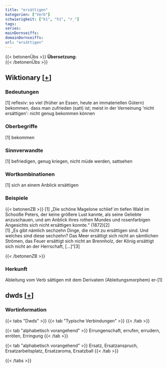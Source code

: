 ```yaml
---
title: "ersättigen"
kategorien: ["Verb"]
schwierigkeit: ["k1", "h1", "r_"]
tags:
series:
mainDornseiffs:
domainDornseiffs:
url: "ersättigen"
---
```


{{< betonenÜbs >}}
**Übersetzung:**  
{{< /betonenÜbs >}}

## Wiktionary [[+](https://de.wiktionary.org/wiki/ersättigen)]

### Bedeutungen
[1] reflexiv: so viel (früher an Essen, heute an immateriellen Gütern) bekommen, dass man zufrieden (satt) ist; meist in der Verneinung 'nicht ersättigen': nicht genug bekommen können  

### Oberbegriffe
[1] bekommen  

### Sinnverwandte
[1] befriedigen, genug kriegen, nicht müde werden, sattsehen  

### Wortkombinationen
[1] sich an einem Anblick ersättigen  

### Beispiele
{{< betonenZB >}}
[1] „Die schöne Magelone schlief im tiefen Wald im Schooße Peters, der keine größere Lust kannte, als seine Geliebte anzuschauen, und am Anblick ihres rothen Mundes und rosenfarbigen Angesichts sich nicht ersättigen konnte.“ (1872)[2]  
[1] „Es gibt nämlich sechzehn Dinge, die nicht zu ersättigen sind. Und welches sind diese sechzehn? Das Meer ersättigt sich nicht an sämtlichen Strömen, das Feuer ersättigt sich nicht an Brennholz, der König ersättigt sich nicht an der Herrschaft, […]“[3]  

{{< /betonenZB >}}
### Herkunft
Ableitung vom Verb sättigen mit dem Derivatem (Ableitungsmorphem) er-[1]  



## dwds [[+](https://www.dwds.de/wb/ersättigen)]

### Wortinformation
{{< tabs "Dwds" >}}
{{< tab "Typische Verbindungen" >}}
{{< /tab >}}

{{< tab "alphabetisch vorangehend" >}}
Errungenschaft, errufen, errudern, erröten, Erringung
{{< /tab >}}

{{< tab "alphabetisch vorangehend" >}}
Ersatz, Ersatzanspruch, Ersatzarbeitsplatz, Ersatzaroma, Ersatzball
{{< /tab >}}

{{< /tabs >}}

